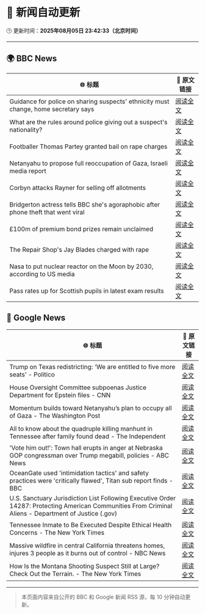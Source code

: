 # 🧠 新闻自动更新

🕒 更新时间：**2025年08月05日 23:42:33（北京时间）**

---

## 🌍 BBC News

| 🌐 标题 | 🔗 原文链接 |
|--------|-------------|
| Guidance for police on sharing suspects' ethnicity must change, home secretary says | [阅读全文](https://www.bbc.com/news/articles/c8rygx2xpy7o?at_medium=RSS&at_campaign=rss) |
| What are the rules around police giving out a suspect's nationality? | [阅读全文](https://www.bbc.com/news/articles/cm21evz732eo?at_medium=RSS&at_campaign=rss) |
| Footballer Thomas Partey granted bail on rape charges | [阅读全文](https://www.bbc.com/news/articles/c05engnv3l2o?at_medium=RSS&at_campaign=rss) |
| Netanyahu to propose full reoccupation of Gaza, Israeli media report | [阅读全文](https://www.bbc.com/news/articles/cpqv2qjg5vvo?at_medium=RSS&at_campaign=rss) |
| Corbyn attacks Rayner for selling off allotments | [阅读全文](https://www.bbc.com/news/articles/c3dpkvkkjjno?at_medium=RSS&at_campaign=rss) |
| Bridgerton actress tells BBC she's agoraphobic after phone theft that went viral | [阅读全文](https://www.bbc.com/news/articles/cg4xkp30y6ro?at_medium=RSS&at_campaign=rss) |
| £100m of premium bond prizes remain unclaimed | [阅读全文](https://www.bbc.com/news/articles/ce3791ep6gko?at_medium=RSS&at_campaign=rss) |
| The Repair Shop's Jay Blades charged with rape | [阅读全文](https://www.bbc.com/news/articles/c5yl63965q0o?at_medium=RSS&at_campaign=rss) |
| Nasa to put nuclear reactor on the Moon by 2030, according to US media | [阅读全文](https://www.bbc.com/news/articles/cev2dylxv74o?at_medium=RSS&at_campaign=rss) |
| Pass rates up for Scottish pupils in latest exam results | [阅读全文](https://www.bbc.com/news/articles/crkzn77mz0xo?at_medium=RSS&at_campaign=rss) |

## 📰 Google News

| 🌐 标题 | 🔗 原文链接 |
|--------|-------------|
| Trump on Texas redistricting: ‘We are entitled to five more seats’ - Politico | [阅读全文](https://news.google.com/rss/articles/CBMigAFBVV95cUxQcnQwWmNvTERIZ0xJMmlXLS1IS0h1UTA4elFud05YOE9BWlhVbmJCR1ZrSkNhdFFJNjE2MEJUV3ZVZG5rTEc4TERPdHpaUzdFbEt5cTg4MzRyVzlNSVUxcWxoNXphSmZKR3M2YWs4SDU4YmRuNjMtR1RzNlZvSzBfOA?oc=5) |
| House Oversight Committee subpoenas Justice Department for Epstein files - CNN | [阅读全文](https://news.google.com/rss/articles/CBMiqgFBVV95cUxNeXVvZmoyQ3d4UThBVVBiYW9CQ2pvSjVydnowd0w2WHVKUC1PaFlNblQ5XzRmNG5DYzBid1JpWndxZHdwMnhCQnYyS01xNDFpTkVweWhfSkJNY0VhcEQyeGZTa1VwNExVall2eWdqb2hiNlFhV21venpWS1k5ai1jN2VFRTUtYUE2cVNKdUczdDV5ZGM1bjItakU1SHFua3ZZNUZ4ai1YdXhFZ9IBrwFBVV95cUxOUXc2ZkVvUUdtWnd4WVhaUTRoN1lGSnlqYXNXN2pBSVdORWFTbTZFa2wyLW5zYkkyd2hhM1B4V3RQYzNOSEdLTkE5U2RvQWVrcDN4ODIzQzAzUjBQRmFXRlptakNlSENvajZKQnI5aWVNRVgzdWVtTUcyX3JPVFg3UktPR2FQc2plVXFOcjRudUlKTmJiUmNRcVVwTWxVV1BTLWNWeEpCTmhST3ZBYnln?oc=5) |
| Momentum builds toward Netanyahu’s plan to occupy all of Gaza - The Washington Post | [阅读全文](https://news.google.com/rss/articles/CBMipAFBVV95cUxQWUpIdURIX253TERmYlNJQzdHbjNSckFvczlxN0ZlRDZrTzU3QVlRcXFRQmpPNHJuVWxhcFo2VTBfUUZYc3Q5cl9QdjFYUExHLXcxLW55RW1neEkzTmtJNlloVWd5TGl5a1MweGtNcUM4YUJ2c2JocWJqbVRmaHd0azVJUEZVUEFBYzlCRGRROWpzTmVVbDNpcDFwcDJvVlNicEluOA?oc=5) |
| All to know about the quadruple killing manhunt in Tennessee after family found dead - The Independent | [阅读全文](https://news.google.com/rss/articles/CBMisgFBVV95cUxNZXFlWkU2SkQ4Z1RfMENTVGNMck1FUEE4djNid1psamZpOFhpWVVLLXBPbk1UVVJnRFdwTUJIdmQyaGRGeTltdE5ONC1xYmJ3NmNCejREVnYta2dfMktoeERXZEtsdWJlR3JPRXZ6ektrekhBNTQ4czlWbjI4SGVObDE2VUFFQXI4c0dnQU5tTDJiVHYyZFNBRnNfeGZkd2xpYThjWG9VRVVvTjJvM3c1dzlR?oc=5) |
| 'Vote him out!': Town hall erupts in anger at Nebraska GOP congressman over Trump megabill, policies - ABC News | [阅读全文](https://news.google.com/rss/articles/CBMipgFBVV95cUxQMWphbHVocTZmWGdGYzI0ZUVvT1ZJMHJNZC1GZlFOdXhhNW9rX0FWckZqVTBielZWMnpTWHRJWFhTcEZWX2hnbExWYWhJNlJWWVFwZnVidlZKNnlwRVJ1akJ3aUc0OC1yUXRibFdBUWZ5ZS1tQWpjN1BVSWNCN1VQc25ELUpKTjA2M2RTaXBoc01VN1V6Z3AtbTNuLV9zekoxWkxlQU1n0gGrAUFVX3lxTFBaX2dpbGI0bFJjZjBHcjlLSXdXZnZERGF4anFGZlBXNzhlTkNrT2E2Yk9pYk8yeEpxUVRmY0dxcXFVbElESXROV1BsS29EcTJTWFo4Y1dUT1lubm1QY19TM1hYcjZEUWZwY2xhM3J0TjFNclcxUHV3Qm1lYXV6Wm5kbnAyaVZGNnFaZ3dpX2lHZ3JiOTFLR3dOSmRwVk9qcklPbXBJVkxTc1N3MA?oc=5) |
| OceanGate used 'intimidation tactics' and safety practices were 'critically flawed', Titan sub report finds - BBC | [阅读全文](https://news.google.com/rss/articles/CBMiVEFVX3lxTE93SjdjMk1ma0NPbVFWU1FORHlnUlA2MlljT1F3LVpVRDRqNDhJUE1RNk9yOWpHZmxOSmZCQnI3WThTQ2hwNHVZcURub2ZleFJTZF9NZQ?oc=5) |
| U.S. Sanctuary Jurisdiction List Following Executive Order 14287: Protecting American Communities From Criminal Aliens - Department of Justice (.gov) | [阅读全文](https://news.google.com/rss/articles/CBMivgFBVV95cUxNNDlZTWRFRXZsR2l4U1NpQWxYemk5SzhEWlZJb1B3OFRzeEtoQU5KU0hsbmNRNko4eVJUVjRYMlVuOW93ZzMwc1gwTDM5Z0N1a1BuSlMyaHJibVZHLTZHcjZOOHo0NXN1WWtWWUNkelE4RWtZU3drUV9uYVpJUDhfaTVhMFYzc2xPUkJZWEV4V1lOUDhOS1E5QTRYNWtFZEhaRnlvV3FQV1lLdkxTbTRVQ2tmRkdrSXJfM2gzSHhn?oc=5) |
| Tennessee Inmate to Be Executed Despite Ethical Health Concerns - The New York Times | [阅读全文](https://news.google.com/rss/articles/CBMijgFBVV95cUxOZUpud2NpaV90N1MzM0c5NmY5RkUxOTBva2puUXVEZkZ5ZmpZWDNIUURsSDZRLTZ2OFBpb052b3dFU3A2aW1pay1hWFlnS1J1ZVBtM0pvUUVfRGc4Y0FDeWFCNXhQUU1KS2w3OHlOSUlWMWViNHBvN2FteUxLcE1QYkJwaHA5NU4zWHBLOWJR?oc=5) |
| Massive wildfire in central California threatens homes, injures 3 people as it burns out of control - NBC News | [阅读全文](https://news.google.com/rss/articles/CBMiugFBVV95cUxOYms3ZXdpa1o4UVAySlpxMnlTdXp4Y3dXdzFKVml0d00yM2I5SlFYeG9WcmRFWTJfcEZtNXpKc05kSlJFd2dqQXlqLUFCOXZsVjBCelFiNFVxenJUZjNqSk5HYVlYamd6Vmx2MmFTc3NSUW8temNHa0x0c2hSOTJnWFlpc2NFd0ZLVU9qTjNROWF0ZzkyTFdNemsxbFh1SDJyZUFIdFlRbUJxTGh5Q01LV0FaUnZ5Tkg1SFHSAVZBVV95cUxOd0ZFOHltYlJXb3EwYi1aeHBxQmxCdktFTXZzRy1DRDFjQjB4cWszTm8tUld6Y1VjaHhlcTBRMjR5bWFCWGJ3NTRfcmRLUlplcUlKTWNpdw?oc=5) |
| How Is the Montana Shooting Suspect Still at Large? Check Out the Terrain. - The New York Times | [阅读全文](https://news.google.com/rss/articles/CBMidEFVX3lxTE45VDVxcW1PdjVGM19hNmF2ZTBQbkYzNEhLNEZkcEtPaVVvRm92RTIxUS1fU3dtdUdZVjcwU1NKc0FiWkp6bnQ2Ukl5QjBEOXFwcHB5cWZfcGFKcEo0VWM3SzQ4UzBwLUhaSnNIa1JuclFwalVI?oc=5) |

---
> 本页面内容来自公开的 BBC 和 Google 新闻 RSS 源，每 10 分钟自动更新。